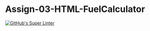 # Assign-03-HTML-FuelCalculator
[![GitHub's Super Linter](https://github.com/ICS2O-EmmaJ/Assign-03-HTML-FuelCalculatorworkflows/GitHub's%20Super%20Linter/badge.svg)](https://github.com/ICS2O-EmmaJ/Assign-03-HTML-FuelCalculator/actions)